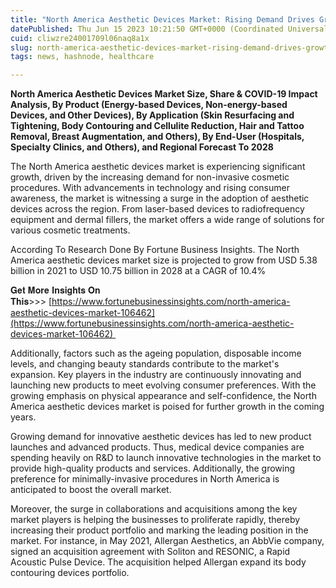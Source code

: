 ```yaml
---
title: "North America Aesthetic Devices Market: Rising Demand Drives Growth"
datePublished: Thu Jun 15 2023 10:21:50 GMT+0000 (Coordinated Universal Time)
cuid: cliwzre24001709l06naq8a1x
slug: north-america-aesthetic-devices-market-rising-demand-drives-growth
tags: news, hashnode, healthcare

---
```


**North America Aesthetic Devices Market Size, Share & COVID-19 Impact Analysis, By Product (Energy-based Devices, Non-energy-based Devices, and Other Devices), By Application (Skin Resurfacing and Tightening, Body Contouring and Cellulite Reduction, Hair and Tattoo Removal, Breast Augmentation, and Others), By End-User (Hospitals, Specialty Clinics, and Others), and Regional Forecast To 2028**  

The North America aesthetic devices market is experiencing significant growth, driven by the increasing demand for non-invasive cosmetic procedures. With advancements in technology and rising consumer awareness, the market is witnessing a surge in the adoption of aesthetic devices across the region. From laser-based devices to radiofrequency equipment and dermal fillers, the market offers a wide range of solutions for various cosmetic treatments.

According To Research Done By Fortune Business Insights. The North America aesthetic devices market size is projected to grow from USD 5.38 billion in 2021 to USD 10.75 billion in 2028 at a CAGR of 10.4%

𝐆𝐞𝐭 𝐌𝐨𝐫𝐞 𝐈𝐧𝐬𝐢𝐠𝐡𝐭𝐬 𝐎𝐧 𝐓𝐡𝐢𝐬&gt;&gt;&gt; [https://www.fortunebusinessinsights.com/north-america-aesthetic-devices-market-106462](https://www.fortunebusinessinsights.com/north-america-aesthetic-devices-market-106462) 

Additionally, factors such as the ageing population, disposable income levels, and changing beauty standards contribute to the market's expansion. Key players in the industry are continuously innovating and launching new products to meet evolving consumer preferences. With the growing emphasis on physical appearance and self-confidence, the North America aesthetic devices market is poised for further growth in the coming years.

Growing demand for innovative aesthetic devices has led to new product launches and advanced products. Thus, medical device companies are spending heavily on R&D to launch innovative technologies in the market to provide high-quality products and services. Additionally, the growing preference for minimally-invasive procedures in North America is anticipated to boost the overall market.

Moreover, the surge in collaborations and acquisitions among the key market players is helping the businesses to proliferate rapidly, thereby increasing their product portfolio and marking the leading position in the market. For instance, in May 2021, Allergan Aesthetics, an AbbVie company, signed an acquisition agreement with Soliton and RESONIC, a Rapid Acoustic Pulse Device. The acquisition helped Allergan expand its body contouring devices portfolio.